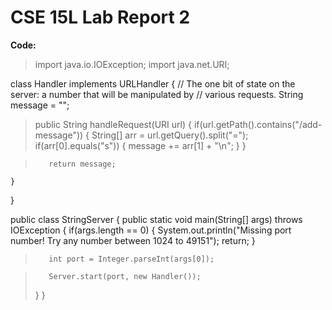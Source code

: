 # CSE 15L Lab Report 2

**Code:**

> import java.io.IOException;
import java.net.URI;

class Handler implements URLHandler {
    // The one bit of state on the server: a number that will be manipulated by
    // various requests.
    String message = "";

>    public String handleRequest(URI url) 
    {
        if(url.getPath().contains("/add-message"))
        {
            String[] arr = url.getQuery().split("=");
            if(arr[0].equals("s"))
            {
                message += arr[1] + "\n";
            }
        }

>        return message;
    }
}


public class StringServer
{
    public static void main(String[] args) throws IOException 
    {
        if(args.length == 0)
        {
            System.out.println("Missing port number! Try any number between 1024 to 49151");
            return;
        }

>        int port = Integer.parseInt(args[0]);

>        Server.start(port, new Handler());
>    }
}


